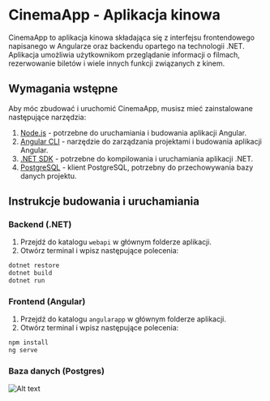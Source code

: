 
# CinemaApp - Aplikacja kinowa

CinemaApp to aplikacja kinowa składająca się z interfejsu frontendowego napisanego w Angularze oraz backendu opartego na technologii .NET. Aplikacja umożliwia użytkownikom przeglądanie informacji o filmach, rezerwowanie biletów i wiele innych funkcji związanych z kinem.

## Wymagania wstępne

Aby móc zbudować i uruchomić CinemaApp, musisz mieć zainstalowane następujące narzędzia:

1. [Node.js](https://nodejs.org/) - potrzebne do uruchamiania i budowania aplikacji Angular.
2. [Angular CLI](https://angular.io/cli) - narzędzie do zarządzania projektami i budowania aplikacji Angular.
3. [.NET SDK](https://dotnet.microsoft.com/download) - potrzebne do kompilowania i uruchamiania aplikacji .NET.
4. [PostgreSQL](https://www.enterprisedb.com/downloads/postgres-postgresql-downloads) - klient PostgreSQL, potrzebny do przechowywania bazy danych projektu.

## Instrukcje budowania i uruchamiania

### Backend (.NET)

1. Przejdź do katalogu `webapi` w głównym folderze aplikacji.
2. Otwórz terminal i wpisz następujące polecenia:

```bash
dotnet restore
dotnet build
dotnet run
```

### Frontend (Angular)

1. Przejdź do katalogu `angularapp` w głównym folderze aplikacji.
2. Otwórz terminal i wpisz następujące polecenia:

```bash
npm install
ng serve
```

### Baza danych (Postgres)
![Alt text](../angularapp/src/assets/img/database_schema.png)